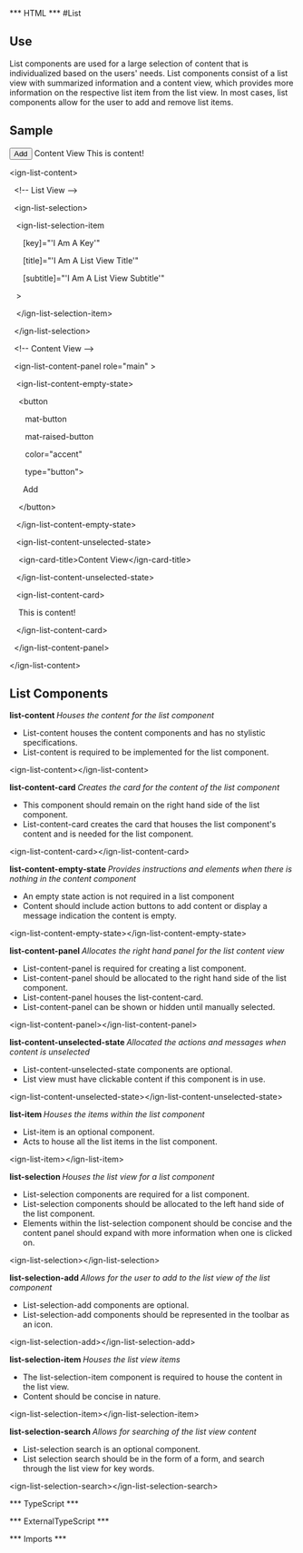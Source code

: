 *** HTML ***
#List

## Use

List components are used for a large selection of content that is individualized based on the users' needs. List
    components consist of a list view with summarized information and a content view, which provides more information on the respective
    list item from the list view. In most cases, list components allow for the user to add and remove list items. 

## Sample

<mat-tab-group>
    <mat-tab label="Component Sample">
        <div class="tab-height">
            <ign-list-content>
                <!-- List View  -->
                <ign-list-selection>
                    <ign-list-selection-item
                            [key]="'I Am A Key'"
                            [title]="'I Am A List View Title'"
                            [subtitle]="'I Am A List View Subtitle'"
                    >
                    </ign-list-selection-item>
                </ign-list-selection>
                <!-- Content View -->
                <ign-list-content-panel>
                    <ign-list-content-empty-state>
                        <button
                                mat-button
                                mat-raised-button
                                color="accent"
                                type="button">
                            Add
                        </button>
                    </ign-list-content-empty-state>
                    <ign-list-content-unselected-state>
                        <ign-card-title>Content View</ign-card-title>
                    </ign-list-content-unselected-state>
                    <ign-list-content-card>
                        This is content!
                    </ign-list-content-card>
                </ign-list-content-panel>
            </ign-list-content>
        </div></mat-tab>
    <mat-tab label="HTML"><div class="tab-height">
        <p> &lt;ign-list-content&gt;</p>
        <p>   &nbsp; &lt;!-- List View  --&gt; </p>
        <p>    &nbsp; &lt;ign-list-selection&gt; </p>
        <p>    &nbsp;&nbsp;  &lt;ign-list-selection-item </p>
        <p>    &nbsp;&nbsp;&nbsp;&nbsp;&nbsp; [key]="'I Am A Key'" </p>
        <p>    &nbsp;&nbsp;&nbsp;&nbsp;&nbsp; [title]="'I Am A List View Title'" </p>
        <p>    &nbsp;&nbsp;&nbsp;&nbsp;&nbsp; [subtitle]="'I Am A List View Subtitle'" </p>
        <p>    &nbsp;&nbsp;  &gt; </p>
        <p>    &nbsp;&nbsp;  &lt;/ign-list-selection-item&gt; </p>
        <p>    &nbsp; &lt;/ign-list-selection&gt; </p>
        <p>    &nbsp; &lt;!-- Content View --&gt; </p>
        <p>    &nbsp; &lt;ign-list-content-panel role="main" &gt; </p>
        <p>    &nbsp;&nbsp;  &lt;ign-list-content-empty-state&gt; </p>
        <p>   &nbsp;&nbsp;&nbsp;&nbsp;&lt;button </p>
        <p>   &nbsp;&nbsp;&nbsp;&nbsp;&nbsp;&nbsp;  mat-button </p>
        <p>   &nbsp;&nbsp;&nbsp;&nbsp;&nbsp;&nbsp;  mat-raised-button </p>
        <p>   &nbsp;&nbsp;&nbsp;&nbsp;&nbsp;&nbsp;  color="accent" </p>
        <p>   &nbsp;&nbsp;&nbsp;&nbsp;&nbsp;&nbsp;  type="button"&gt; </p>
        <p>   &nbsp;&nbsp;&nbsp;&nbsp;&nbsp; Add </p>
        <p>   &nbsp;&nbsp;&nbsp;&nbsp;&lt;/button&gt; </p>
        <p>   &nbsp;&nbsp;  &lt;/ign-list-content-empty-state&gt; </p>
        <p>   &nbsp;&nbsp;  &lt;ign-list-content-unselected-state&gt; </p>
        <p>   &nbsp;&nbsp;&nbsp;&nbsp;&lt;ign-card-title&gt;Content View&lt;/ign-card-title&gt; </p>
        <p>   &nbsp;&nbsp;  &lt;/ign-list-content-unselected-state&gt; </p>
        <p>   &nbsp;&nbsp;  &lt;ign-list-content-card&gt;</p>
        <p>   &nbsp;&nbsp;&nbsp;&nbsp;This is content! </p>
        <p>   &nbsp;&nbsp;  &lt;/ign-list-content-card&gt; </p>
        <p>  &nbsp; &lt;/ign-list-content-panel&gt; </p>
        <p>   &lt;/ign-list-content&gt;
    </div></mat-tab>
</mat-tab-group>

## List Components

<mat-accordion id = "accordion">
    <mat-expansion-panel>
        <mat-expansion-panel-header>
            <mat-panel-title><b>
                list-content
            </b></mat-panel-title>
            <mat-panel-description><i>Houses the content for the list component</i></mat-panel-description>
        </mat-expansion-panel-header>
        <mat-tab-group>
            <mat-tab label="Component Styling"><div class="tab-height">
                <ul>
                    <li>List-content houses the content components and has no stylistic specifications.</li>
                    <li>List-content is required to be implemented for the list component.</li>
                </ul>
            </div></mat-tab>
            <mat-tab label="HTML"><div class="tab-height">
                <p>&lt;ign-list-content&gt;&lt;/ign-list-content&gt;</p>
            </div></mat-tab>
        </mat-tab-group>
    </mat-expansion-panel>
    <mat-expansion-panel>
        <mat-expansion-panel-header>
            <mat-panel-title><b>
                list-content-card
            </b></mat-panel-title>
            <mat-panel-description><i>Creates the card for the content of the list component</i></mat-panel-description>
        </mat-expansion-panel-header>
        <mat-tab-group>
            <mat-tab label="Component Styling"><div class="tab-height">
                <ul>
                    <li>This component should remain on the right hand side of the list component.</li>
                    <li>List-content-card creates the card that houses the list component's content and is needed
                        for the list component.</li>
                </ul>
            </div></mat-tab>
            <mat-tab label="HTML"><div class="tab-height">
                <p>&lt;ign-list-content-card&gt;&lt;/ign-list-content-card&gt;</p>
            </div></mat-tab>
        </mat-tab-group>
    </mat-expansion-panel>
    <mat-expansion-panel>
        <mat-expansion-panel-header>
            <mat-panel-title><b>
                list-content-empty-state
            </b></mat-panel-title>
            <mat-panel-description><i>Provides instructions and elements when there is nothing in the content component
            </i></mat-panel-description>
        </mat-expansion-panel-header>
        <mat-tab-group>
            <mat-tab label="Component Styling"><div class="tab-height">
                <ul>
                    <li>An empty state action is not required in a list component</li>
                    <li>Content should include action buttons to add content or display a message indication the content
                        is empty.</li>
                </ul>
            </div></mat-tab>
            <mat-tab label="HTML"><div class="tab-height">
                <p>&lt;ign-list-content-empty-state&gt;&lt;/ign-list-content-empty-state&gt;</p>
            </div></mat-tab>
        </mat-tab-group>
    </mat-expansion-panel>
    <mat-expansion-panel>
        <mat-expansion-panel-header>
            <mat-panel-title><b>
                list-content-panel
            </b></mat-panel-title>
            <mat-panel-description><i>Allocates the right hand panel for the list content view</i></mat-panel-description>
        </mat-expansion-panel-header>
        <mat-tab-group>
            <mat-tab label="Component Styling"><div class="tab-height">
                <ul>
                    <li>List-content-panel is required for creating a list component.</li>
                    <li>List-content-panel should be allocated to the right hand side of the list component.</li>
                    <li>List-content-panel houses the list-content-card.</li>
                    <li>List-content-panel can be shown or hidden until manually selected.</li>
                </ul>
            </div></mat-tab>
            <mat-tab label="HTML"><div class="tab-height">
                <p>&lt;ign-list-content-panel&gt;&lt;/ign-list-content-panel&gt;</p>
            </div></mat-tab>
        </mat-tab-group>
    </mat-expansion-panel>
    <mat-expansion-panel>
        <mat-expansion-panel-header>
            <mat-panel-title><b>
                list-content-unselected-state
            </b></mat-panel-title>
            <mat-panel-description><i>Allocated the actions and messages when content is unselected</i></mat-panel-description>
        </mat-expansion-panel-header>
        <mat-tab-group>
            <mat-tab label="Component Styling"><div class="tab-height">
                <ul>
                    <li>List-content-unselected-state components are optional.</li>
                    <li>List view must have clickable content if this component is in use.</li>
                </ul>
            </div></mat-tab>
            <mat-tab label="HTML"><div class="tab-height">
                <p>&lt;ign-list-content-unselected-state&gt;&lt;/ign-list-content-unselected-state&gt;</p>
            </div></mat-tab>
        </mat-tab-group>
    </mat-expansion-panel>
    <mat-expansion-panel>
        <mat-expansion-panel-header>
            <mat-panel-title><b>
                list-item
            </b></mat-panel-title>
            <mat-panel-description><i>Houses the items within the list component</i></mat-panel-description>
        </mat-expansion-panel-header>
        <mat-tab-group>
            <mat-tab label="Component Styling"><div class="tab-height">
                <ul>
                    <li>List-item is an optional component.</li>
                    <li>Acts to house all the list items in the list component.</li>
                </ul>
            </div></mat-tab>
            <mat-tab label="HTML"><div class="tab-height">
                <p>&lt;ign-list-item&gt;&lt;/ign-list-item&gt;</p>
            </div></mat-tab>
        </mat-tab-group>
    </mat-expansion-panel>
    <mat-expansion-panel>
        <mat-expansion-panel-header>
            <mat-panel-title><b>
                list-selection
            </b></mat-panel-title>
            <mat-panel-description><i>Houses the list view for a list component</i></mat-panel-description>
        </mat-expansion-panel-header>
        <mat-tab-group>
            <mat-tab label="Component Styling"><div class="tab-height">
                <ul>
                    <li>List-selection components are required for a list component.</li>
                    <li>List-selection components should be allocated to the left hand side of the list component.</li>
                    <li>Elements within the list-selection component should be concise and the content panel should
                        expand with more information when one is clicked on.</li>
                </ul>
            </div></mat-tab>
            <mat-tab label="HTML"><div class="tab-height">
                <p>&lt;ign-list-selection&gt;&lt;/ign-list-selection&gt;</p>
            </div></mat-tab>
        </mat-tab-group>
    </mat-expansion-panel>
    <mat-expansion-panel>
        <mat-expansion-panel-header>
            <mat-panel-title><b>
                list-selection-add
            </b></mat-panel-title>
            <mat-panel-description><i>Allows for the user to add to the list view of the list component</i></mat-panel-description>
        </mat-expansion-panel-header>
        <mat-tab-group>
            <mat-tab label="Component Styling"><div class="tab-height">
                <ul>
                    <li>List-selection-add components are optional.</li>
                    <li>List-selection-add components should be represented in the toolbar as an icon.</li>
                </ul>
            </div></mat-tab>
            <mat-tab label="HTML"><div class="tab-height">
                <p>&lt;ign-list-selection-add&gt;&lt;/ign-list-selection-add&gt;</p>
            </div></mat-tab>
        </mat-tab-group>
    </mat-expansion-panel>
    <mat-expansion-panel>
        <mat-expansion-panel-header>
            <mat-panel-title><b>
                list-selection-item
            </b></mat-panel-title>
            <mat-panel-description><i>Houses the list view items</i></mat-panel-description>
        </mat-expansion-panel-header>
        <mat-tab-group>
            <mat-tab label="Component Styling"><div class="tab-height">
                <ul>
                    <li>The list-selection-item component is required to house the content in the list view.</li>
                    <li>Content should be concise in nature.</li>
                </ul>
            </div></mat-tab>
            <mat-tab label="HTML"><div class="tab-height">
                <p>&lt;ign-list-selection-item&gt;&lt;/ign-list-selection-item&gt;</p>
            </div></mat-tab>
        </mat-tab-group>
    </mat-expansion-panel>
    <mat-expansion-panel>
        <mat-expansion-panel-header>
            <mat-panel-title><b>
                list-selection-search
            </b></mat-panel-title>
            <mat-panel-description><i>Allows for searching of the list view content</i></mat-panel-description>
        </mat-expansion-panel-header>
        <mat-tab-group>
            <mat-tab label="Component Styling"><div class="tab-height">
                <ul>
                    <li>List-selection search is an optional component.</li>
                    <li>List selection search should be in the form of a form, and search through the list view for key
                        words.</li>
                </ul>
            </div></mat-tab>
            <mat-tab label="HTML"><div class="tab-height">
                <p>&lt;ign-list-selection-search&gt;&lt;/ign-list-selection-search&gt;</p>
            </div></mat-tab>
        </mat-tab-group>
    </mat-expansion-panel>
</mat-accordion>

*** TypeScript *** 

*** ExternalTypeScript ***

*** Imports ***